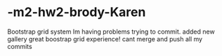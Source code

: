 # -m2-hw2-brody-Karen
Bootstrap grid system
Im having problems trying to commit. 
added new gallery
great boostrap grid experience!
cant merge and push all my commits
